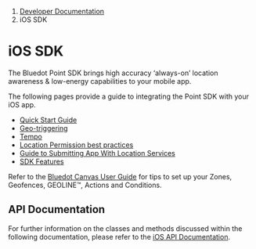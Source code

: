 1.  [Developer Documentation](https://docs.bluedot.io)
2.  iOS SDK

iOS SDK
=======

The Bluedot Point SDK brings high accuracy ‘always-on’ location awareness & low-energy capabilities to your mobile app.

The following pages provide a guide to integrating the Point SDK with your iOS app.

*   [Quick Start Guide](https://docs.bluedot.io/ios-sdk/ios-quick-start/)
*   [Geo-triggering](https://docs.bluedot.io/ios-sdk/ios-geo-triggering/)
*   [Tempo](https://docs.bluedot.io/ios-sdk/ios-tempo/)
*   [Location Permission best practices](https://docs.bluedot.io/ios-sdk/ios-location-permission-best-practices/)
*   [Guide to Submitting App With Location Services](https://docs.bluedot.io/guide-to-submitting-apps-with-location-services/)
*   [SDK Features](https://docs.bluedot.io/ios-sdk/ios-features/)

Refer to the [Bluedot Canvas User Guide](https://docs.bluedot.io/canvas/) for tips to set up your Zones, Geofences, GEOLINE™, Actions and Conditions.

API Documentation
-----------------

For further information on the classes and methods discussed within the following documentation, please refer to the [iOS API Documentation](https://ios-docs.bluedot.io/).